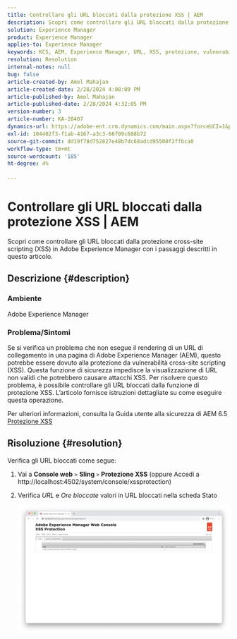 ```yaml
---
title: Controllare gli URL bloccati dalla protezione XSS | AEM
description: Scopri come controllare gli URL bloccati dalla protezione XSS in Adobe Experience Manager.
solution: Experience Manager
product: Experience Manager
applies-to: Experience Manager
keywords: KCS, AEM, Experience Manager, URL, XSS, protezione, vulnerabilità cross-site scripting
resolution: Resolution
internal-notes: null
bug: false
article-created-by: Amol Mahajan
article-created-date: 2/28/2024 4:08:09 PM
article-published-by: Amol Mahajan
article-published-date: 2/28/2024 4:32:05 PM
version-number: 3
article-number: KA-20407
dynamics-url: https://adobe-ent.crm.dynamics.com/main.aspx?forceUCI=1&pagetype=entityrecord&etn=knowledgearticle&id=1e3ccc8d-53d6-ee11-9078-00224804dfb5
exl-id: 104402f3-f1ab-4167-a3c3-66f09c688b72
source-git-commit: dd19f78d752827e48b7dc68adcd95500f2ffbca0
workflow-type: tm+mt
source-wordcount: '185'
ht-degree: 4%

---
```


# Controllare gli URL bloccati dalla protezione XSS | AEM


Scopri come controllare gli URL bloccati dalla protezione cross-site scripting (XSS) in Adobe Experience Manager con i passaggi descritti in questo articolo.

## Descrizione {#description}


### <b>Ambiente</b>

Adobe Experience Manager



### <b>Problema/Sintomi</b>

Se si verifica un problema che non esegue il rendering di un URL di collegamento in una pagina di Adobe Experience Manager (AEM), questo potrebbe essere dovuto alla protezione da vulnerabilità cross-site scripting (XSS). Questa funzione di sicurezza impedisce la visualizzazione di URL non validi che potrebbero causare attacchi XSS. Per risolvere questo problema, è possibile controllare gli URL bloccati dalla funzione di protezione XSS.
L’articolo fornisce istruzioni dettagliate su come eseguire questa operazione.

Per ulteriori informazioni, consulta la Guida utente alla sicurezza di AEM 6.5 [Protezione XSS](https://experienceleague.adobe.com/docs/experience-manager-65/developing/introduction/security.html?lang=it)


## Risoluzione {#resolution}


Verifica gli URL bloccati come segue:

1. Vai a <b>Console web</b> `>`  <b>Sling</b> `>`  <b>Protezione XSS</b> (oppure Accedi a http://localhost:4502/system/console/xssprotection)


2. Verifica *URL* e *Ore bloccate* valori in URL bloccati nella scheda Stato

   ![](assets/c1d7a6cc-d521-ed11-b83e-0022480866ad.png)
